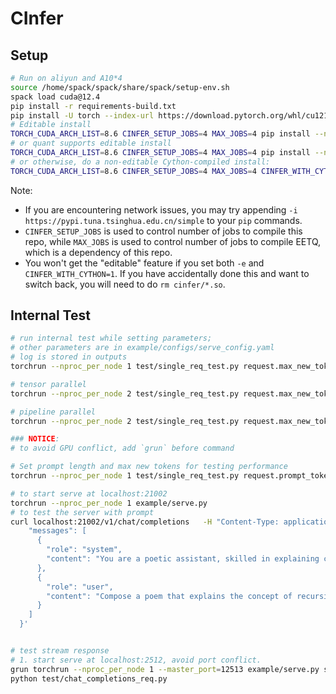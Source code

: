 # CInfer

## Setup

```bash
# Run on aliyun and A10*4
source /home/spack/spack/share/spack/setup-env.sh
spack load cuda@12.4
pip install -r requirements-build.txt
pip install -U torch --index-url https://download.pytorch.org/whl/cu121 # Install torch. You have to change `cu121` to your cuda version
# Editable install
TORCH_CUDA_ARCH_LIST=8.6 CINFER_SETUP_JOBS=4 MAX_JOBS=4 pip install --no-build-isolation -e .
# or quant supports editable install
TORCH_CUDA_ARCH_LIST=8.6 CINFER_SETUP_JOBS=4 MAX_JOBS=4 pip install --no-build-isolation -e .[quant]
# or otherwise, do a non-editable Cython-compiled install:
TORCH_CUDA_ARCH_LIST=8.6 CINFER_SETUP_JOBS=4 MAX_JOBS=4 CINFER_WITH_CYTHON=1 pip install --no-build-isolation .
```

Note:
- If you are encountering network issues, you may try appending `-i https://pypi.tuna.tsinghua.edu.cn/simple` to your `pip` commands.
- `CINFER_SETUP_JOBS` is used to control number of jobs to compile this repo, while `MAX_JOBS` is used to control number of jobs to compile EETQ, which is a dependency of this repo.
- You won't get the "editable" feature if you set both `-e` and `CINFER_WITH_CYTHON=1`. If you have accidentally done this and want to switch back, you will need to do `rm cinfer/*.so`.

## Internal Test

```bash
# run internal test while setting parameters; 
# other parameters are in example/configs/serve_config.yaml
# log is stored in outputs
torchrun --nproc_per_node 1 test/single_req_test.py request.max_new_tokens=64

# tensor parallel
torchrun --nproc_per_node 2 test/single_req_test.py request.max_new_tokens=64 infer.parallel_type=tensor

# pipeline parallel
torchrun --nproc_per_node 2 test/single_req_test.py request.max_new_tokens=64 infer.parallel_type=pipe

### NOTICE:
# to avoid GPU conflict, add `grun` before command

# Set prompt length and max new tokens for testing performance
torchrun --nproc_per_node 1 test/single_req_test.py request.prompt_tokens_len=128 request.max_new_tokens=64 infer.stop_with_eos=False
```



```bash
# to start serve at localhost:21002
torchrun --nproc_per_node 1 example/serve.py
# to test the server with prompt
curl localhost:21002/v1/chat/completions   -H "Content-Type: application/json"  -d '{
    "messages": [
      {
        "role": "system",
        "content": "You are a poetic assistant, skilled in explaining complex programming concepts with creative flair."
      },
      {
        "role": "user",
        "content": "Compose a poem that explains the concept of recursion in programming."
      }
    ]
  }'


# test stream response
# 1. start serve at localhost:2512, avoid port conflict.
grun torchrun --nproc_per_node 1 --master_port=12513 example/serve.py serve.port=2512
python test/chat_completions_req.py
```
